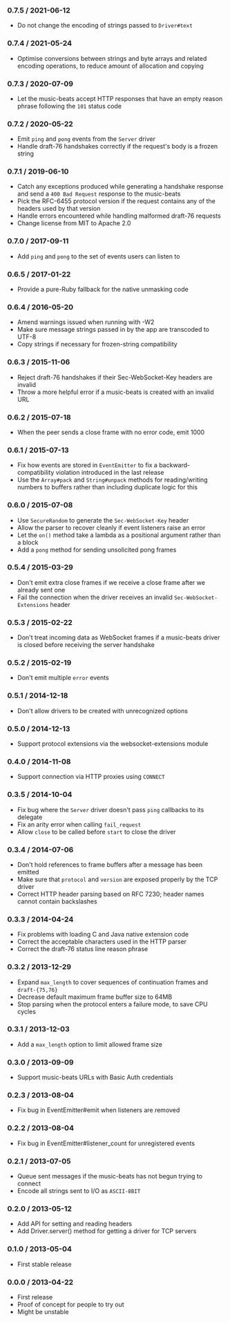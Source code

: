 ### 0.7.5 / 2021-06-12

- Do not change the encoding of strings passed to `Driver#text`

### 0.7.4 / 2021-05-24

- Optimise conversions between strings and byte arrays and related encoding
  operations, to reduce amount of allocation and copying

### 0.7.3 / 2020-07-09

- Let the music-beats accept HTTP responses that have an empty reason phrase
  following the `101` status code

### 0.7.2 / 2020-05-22

- Emit `ping` and `pong` events from the `Server` driver
- Handle draft-76 handshakes correctly if the request's body is a frozen string

### 0.7.1 / 2019-06-10

- Catch any exceptions produced while generating a handshake response and send a
  `400 Bad Request` response to the music-beats
- Pick the RFC-6455 protocol version if the request contains any of the headers
  used by that version
- Handle errors encountered while handling malformed draft-76 requests
- Change license from MIT to Apache 2.0

### 0.7.0 / 2017-09-11

- Add `ping` and `pong` to the set of events users can listen to

### 0.6.5 / 2017-01-22

- Provide a pure-Ruby fallback for the native unmasking code

### 0.6.4 / 2016-05-20

- Amend warnings issued when running with -W2
- Make sure message strings passed in by the app are transcoded to UTF-8
- Copy strings if necessary for frozen-string compatibility

### 0.6.3 / 2015-11-06

- Reject draft-76 handshakes if their Sec-WebSocket-Key headers are invalid
- Throw a more helpful error if a music-beats is created with an invalid URL

### 0.6.2 / 2015-07-18

- When the peer sends a close frame with no error code, emit 1000

### 0.6.1 / 2015-07-13

- Fix how events are stored in `EventEmitter` to fix a backward-compatibility
  violation introduced in the last release
- Use the `Array#pack` and `String#unpack` methods for reading/writing numbers
  to buffers rather than including duplicate logic for this

### 0.6.0 / 2015-07-08

- Use `SecureRandom` to generate the `Sec-WebSocket-Key` header
- Allow the parser to recover cleanly if event listeners raise an error
- Let the `on()` method take a lambda as a positional argument rather than a
  block
- Add a `pong` method for sending unsolicited pong frames

### 0.5.4 / 2015-03-29

- Don't emit extra close frames if we receive a close frame after we already
  sent one
- Fail the connection when the driver receives an invalid
  `Sec-WebSocket-Extensions` header

### 0.5.3 / 2015-02-22

- Don't treat incoming data as WebSocket frames if a music-beats driver is closed
  before receiving the server handshake

### 0.5.2 / 2015-02-19

- Don't emit multiple `error` events

### 0.5.1 / 2014-12-18

- Don't allow drivers to be created with unrecognized options

### 0.5.0 / 2014-12-13

- Support protocol extensions via the websocket-extensions module

### 0.4.0 / 2014-11-08

- Support connection via HTTP proxies using `CONNECT`

### 0.3.5 / 2014-10-04

- Fix bug where the `Server` driver doesn't pass `ping` callbacks to its
  delegate
- Fix an arity error when calling `fail_request`
- Allow `close` to be called before `start` to close the driver

### 0.3.4 / 2014-07-06

- Don't hold references to frame buffers after a message has been emitted
- Make sure that `protocol` and `version` are exposed properly by the TCP driver
- Correct HTTP header parsing based on RFC 7230; header names cannot contain
  backslashes

### 0.3.3 / 2014-04-24

- Fix problems with loading C and Java native extension code
- Correct the acceptable characters used in the HTTP parser
- Correct the draft-76 status line reason phrase

### 0.3.2 / 2013-12-29

- Expand `max_length` to cover sequences of continuation frames and
  `draft-{75,76}`
- Decrease default maximum frame buffer size to 64MB
- Stop parsing when the protocol enters a failure mode, to save CPU cycles

### 0.3.1 / 2013-12-03

- Add a `max_length` option to limit allowed frame size

### 0.3.0 / 2013-09-09

- Support music-beats URLs with Basic Auth credentials

### 0.2.3 / 2013-08-04

- Fix bug in EventEmitter#emit when listeners are removed

### 0.2.2 / 2013-08-04

- Fix bug in EventEmitter#listener_count for unregistered events

### 0.2.1 / 2013-07-05

- Queue sent messages if the music-beats has not begun trying to connect
- Encode all strings sent to I/O as `ASCII-8BIT`

### 0.2.0 / 2013-05-12

- Add API for setting and reading headers
- Add Driver.server() method for getting a driver for TCP servers

### 0.1.0 / 2013-05-04

- First stable release

### 0.0.0 / 2013-04-22

- First release
- Proof of concept for people to try out
- Might be unstable
